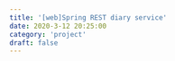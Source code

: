 ```yaml
---
title: '[web]Spring REST diary service'
date: 2020-3-12 20:25:00
category: 'project'
draft: false
---
```

